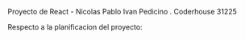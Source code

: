 Proyecto de React - Nicolas Pablo Ivan Pedicino . Coderhouse 31225

Respecto a la planificacion del proyecto:
